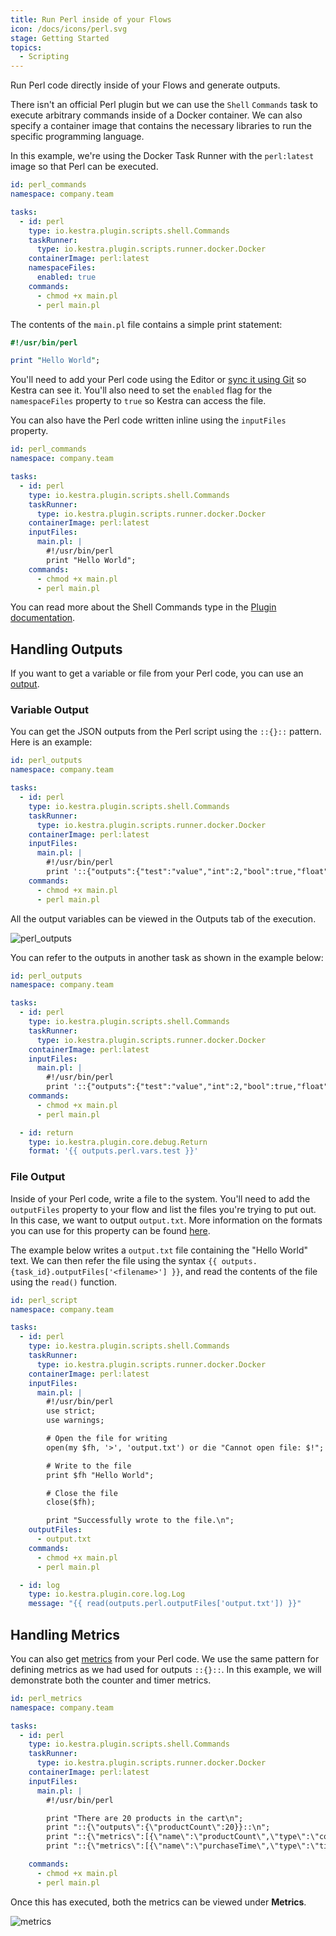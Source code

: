 ```yaml
---
title: Run Perl inside of your Flows
icon: /docs/icons/perl.svg
stage: Getting Started
topics:
  - Scripting
---
```


Run Perl code directly inside of your Flows and generate outputs.

There isn't an official Perl plugin but we can use the `Shell` `Commands` task to execute arbitrary commands inside of a Docker container. We can also specify a container image that contains the necessary libraries to run the specific programming language.

In this example, we're using the Docker Task Runner with the `perl:latest` image so that Perl can be executed.

```yaml
id: perl_commands
namespace: company.team

tasks:
  - id: perl
    type: io.kestra.plugin.scripts.shell.Commands
    taskRunner:
      type: io.kestra.plugin.scripts.runner.docker.Docker
    containerImage: perl:latest
    namespaceFiles:
      enabled: true
    commands:
      - chmod +x main.pl
      - perl main.pl
```

The contents of the `main.pl` file contains a simple print statement:

```perl
#!/usr/bin/perl

print "Hello World";
```

You'll need to add your Perl code using the Editor or [sync it using Git](../version-control-cicd/04.git.md) so Kestra can see it. You'll also need to set the `enabled` flag for the `namespaceFiles` property to `true` so Kestra can access the file.

You can also have the Perl code written inline using the `inputFiles` property.

```yaml
id: perl_commands
namespace: company.team

tasks:
  - id: perl
    type: io.kestra.plugin.scripts.shell.Commands
    taskRunner:
      type: io.kestra.plugin.scripts.runner.docker.Docker
    containerImage: perl:latest
    inputFiles:
      main.pl: |
        #!/usr/bin/perl
        print "Hello World";
    commands:
      - chmod +x main.pl
      - perl main.pl
```

You can read more about the Shell Commands type in the [Plugin documentation](/plugins/plugin-script-shell/tasks/io.kestra.plugin.scripts.shell.commands).

## Handling Outputs

If you want to get a variable or file from your Perl code, you can use an [output](../04.workflow-components/06.outputs.md).

### Variable Output

You can get the JSON outputs from the Perl script using the `::{}::` pattern. Here is an example:

```yaml
id: perl_outputs
namespace: company.team

tasks:
  - id: perl
    type: io.kestra.plugin.scripts.shell.Commands
    taskRunner:
      type: io.kestra.plugin.scripts.runner.docker.Docker
    containerImage: perl:latest
    inputFiles:
      main.pl: |
        #!/usr/bin/perl
        print '::{"outputs":{"test":"value","int":2,"bool":true,"float":3.65}}::';
    commands:
      - chmod +x main.pl
      - perl main.pl
```

All the output variables can be viewed in the Outputs tab of the execution.

![perl_outputs](/docs/how-to-guides/perl/outputs.png)

You can refer to the outputs in another task as shown in the example below:

```yaml
id: perl_outputs
namespace: company.team

tasks:
  - id: perl
    type: io.kestra.plugin.scripts.shell.Commands
    taskRunner:
      type: io.kestra.plugin.scripts.runner.docker.Docker
    containerImage: perl:latest
    inputFiles:
      main.pl: |
        #!/usr/bin/perl
        print '::{"outputs":{"test":"value","int":2,"bool":true,"float":3.65}}::';
    commands:
      - chmod +x main.pl
      - perl main.pl

  - id: return
    type: io.kestra.plugin.core.debug.Return
    format: '{{ outputs.perl.vars.test }}'
```

### File Output

Inside of your Perl code, write a file to the system. You'll need to add the `outputFiles` property to your flow and list the files you're trying to put out. In this case, we want to output `output.txt`. More information on the formats you can use for this property can be found [here](../04.workflow-components/01.tasks/02.scripts/06.outputs-metrics.md).

The example below writes a `output.txt` file containing the "Hello World" text. We can then refer the file using the syntax `{{ outputs.{task_id}.outputFiles['<filename>'] }}`, and read the contents of the file using the `read()` function.

```yaml
id: perl_script
namespace: company.team

tasks:
  - id: perl
    type: io.kestra.plugin.scripts.shell.Commands
    taskRunner:
      type: io.kestra.plugin.scripts.runner.docker.Docker
    containerImage: perl:latest
    inputFiles:
      main.pl: |
        #!/usr/bin/perl
        use strict;
        use warnings;

        # Open the file for writing
        open(my $fh, '>', 'output.txt') or die "Cannot open file: $!";

        # Write to the file
        print $fh "Hello World";

        # Close the file
        close($fh);

        print "Successfully wrote to the file.\n";
    outputFiles:
      - output.txt
    commands:
      - chmod +x main.pl
      - perl main.pl

  - id: log
    type: io.kestra.plugin.core.log.Log
    message: "{{ read(outputs.perl.outputFiles['output.txt']) }}"
```

## Handling Metrics

You can also get [metrics](../04.workflow-components/01.tasks/02.scripts/06.outputs-metrics.md#outputs-and-metrics-in-script-and-commands-tasks) from your Perl code. We use the same pattern for defining metrics as we had used for outputs `::{}::`. In this example, we will demonstrate both the counter and timer metrics.

```yaml
id: perl_metrics
namespace: company.team

tasks:
  - id: perl
    type: io.kestra.plugin.scripts.shell.Commands
    taskRunner:
      type: io.kestra.plugin.scripts.runner.docker.Docker
    containerImage: perl:latest
    inputFiles:
      main.pl: |
        #!/usr/bin/perl

        print "There are 20 products in the cart\n";
        print "::{\"outputs\":{\"productCount\":20}}::\n";
        print "::{\"metrics\":[{\"name\":\"productCount\",\"type\":\"counter\",\"value\":20}]}::\n";
        print "::{\"metrics\":[{\"name\":\"purchaseTime\",\"type\":\"timer\",\"value\":32.44}]}::\n";

    commands:
      - chmod +x main.pl
      - perl main.pl
```

Once this has executed, both the metrics can be viewed under **Metrics**.

![metrics](/docs/how-to-guides/perl/metrics.png)
